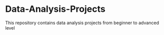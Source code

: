 # Data-Analysis-Projects
This repository contains data analysis projects from beginner to advanced level

